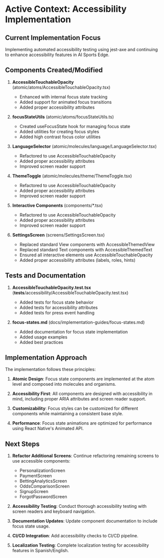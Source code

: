 # Active Context: Accessibility Implementation

## Current Implementation Focus

Implementing automated accessibility testing using jest-axe and continuing to enhance accessibility features in AI Sports Edge.

## Components Created/Modified

1. **AccessibleTouchableOpacity** (atomic/atoms/AccessibleTouchableOpacity.tsx)

   - Enhanced with internal focus state tracking
   - Added support for animated focus transitions
   - Added proper accessibility attributes

2. **focusStateUtils** (atomic/atoms/focusStateUtils.ts)

   - Created useFocusState hook for managing focus state
   - Added utilities for creating focus styles
   - Added high contrast focus color utilities

3. **LanguageSelector** (atomic/molecules/language/LanguageSelector.tsx)

   - Refactored to use AccessibleTouchableOpacity
   - Added proper accessibility attributes
   - Improved screen reader support

4. **ThemeToggle** (atomic/molecules/theme/ThemeToggle.tsx)

   - Refactored to use AccessibleTouchableOpacity
   - Added proper accessibility attributes
   - Improved screen reader support

5. **Interactive Components** (components/\*.tsx)

   - Refactored to use AccessibleTouchableOpacity
   - Added proper accessibility attributes
   - Improved screen reader support

6. **SettingsScreen** (screens/SettingsScreen.tsx)
   - Replaced standard View components with AccessibleThemedView
   - Replaced standard Text components with AccessibleThemedText
   - Ensured all interactive elements use AccessibleTouchableOpacity
   - Added proper accessibility attributes (labels, roles, hints)

## Tests and Documentation

1. **AccessibleTouchableOpacity.test.tsx** (**tests**/accessibility/AccessibleTouchableOpacity.test.tsx)

   - Added tests for focus state behavior
   - Added tests for accessibility attributes
   - Added tests for press event handling

2. **focus-states.md** (docs/implementation-guides/focus-states.md)
   - Added documentation for focus state implementation
   - Added usage examples
   - Added best practices

## Implementation Approach

The implementation follows these principles:

1. **Atomic Design**: Focus state components are implemented at the atom level and composed into molecules and organisms.

2. **Accessibility First**: All components are designed with accessibility in mind, including proper ARIA attributes and screen reader support.

3. **Customizability**: Focus styles can be customized for different components while maintaining a consistent base style.

4. **Performance**: Focus state animations are optimized for performance using React Native's Animated API.

## Next Steps

1. **Refactor Additional Screens**: Continue refactoring remaining screens to use accessible components:

   - PersonalizationScreen
   - PaymentScreen
   - BettingAnalyticsScreen
   - OddsComparisonScreen
   - SignupScreen
   - ForgotPasswordScreen

2. **Accessibility Testing**: Conduct thorough accessibility testing with screen readers and keyboard navigation.

3. **Documentation Updates**: Update component documentation to include focus state usage.

4. **CI/CD Integration**: Add accessibility checks to CI/CD pipeline.

5. **Localization Testing**: Complete localization testing for accessibility features in Spanish/English.
